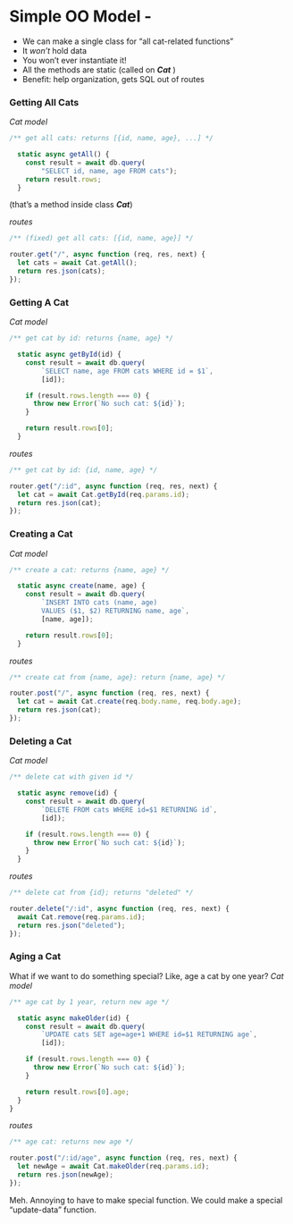 # Simple OO Model -

- We can make a single class for “all cat-related functions”
- It *won’t* hold data
- You won’t ever instantiate it!
- All the methods are static (called on ***Cat*** )
- Benefit: help organization, gets SQL out of routes

### Getting All Cats
_Cat model_
```js
/** get all cats: returns [{id, name, age}, ...] */

  static async getAll() {
    const result = await db.query(
        "SELECT id, name, age FROM cats");
    return result.rows;
  }
```
(that’s a method inside class ***Cat***)

_routes_
```js
/** (fixed) get all cats: [{id, name, age}] */

router.get("/", async function (req, res, next) {
  let cats = await Cat.getAll();
  return res.json(cats);
});
```

### Getting A Cat
_Cat model_
```js
/** get cat by id: returns {name, age} */

  static async getById(id) {
    const result = await db.query(
        `SELECT name, age FROM cats WHERE id = $1`,
        [id]);

    if (result.rows.length === 0) {
      throw new Error(`No such cat: ${id}`);
    }

    return result.rows[0];
  }
```

_routes_
```js
/** get cat by id: {id, name, age} */

router.get("/:id", async function (req, res, next) {
  let cat = await Cat.getById(req.params.id);
  return res.json(cat);
});
```

### Creating a Cat
_Cat model_
```js
/** create a cat: returns {name, age} */

  static async create(name, age) {
    const result = await db.query(
        `INSERT INTO cats (name, age)
        VALUES ($1, $2) RETURNING name, age`,
        [name, age]);

    return result.rows[0];
  }
```

_routes_
```js
/** create cat from {name, age}: return {name, age} */

router.post("/", async function (req, res, next) {
  let cat = await Cat.create(req.body.name, req.body.age);
  return res.json(cat);
});
```

### Deleting a Cat
_Cat model_
```js
/** delete cat with given id */

  static async remove(id) {
    const result = await db.query(
        `DELETE FROM cats WHERE id=$1 RETURNING id`,
        [id]);

    if (result.rows.length === 0) {
      throw new Error(`No such cat: ${id}`);
    }
  }
```

_routes_
```js
/** delete cat from {id}; returns "deleted" */

router.delete("/:id", async function (req, res, next) {
  await Cat.remove(req.params.id);
  return res.json("deleted");
});
```

### Aging a Cat
What if we want to do something special? Like, age a cat by one year?
_Cat model_
```js
/** age cat by 1 year, return new age */

  static async makeOlder(id) {
    const result = await db.query(
        `UPDATE cats SET age=age+1 WHERE id=$1 RETURNING age`,
        [id]);

    if (result.rows.length === 0) {
      throw new Error(`No such cat: ${id}`);
    }

    return result.rows[0].age;
  }
}
```

_routes_
```js
/** age cat: returns new age */

router.post("/:id/age", async function (req, res, next) {
  let newAge = await Cat.makeOlder(req.params.id);
  return res.json(newAge);
});
```

Meh. Annoying to have to make special function.
We could make a special “update-data” function.
